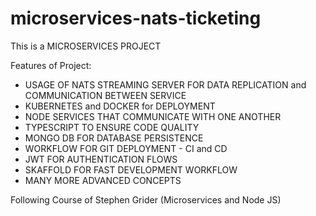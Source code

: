 # microservices-nats-ticketing

This is a MICROSERVICES PROJECT

Features of Project:

- USAGE OF NATS STREAMING SERVER FOR DATA REPLICATION and COMMUNICATION BETWEEN SERVICE
- KUBERNETES and DOCKER for DEPLOYMENT
- NODE SERVICES THAT COMMUNICATE WITH ONE ANOTHER
- TYPESCRIPT TO ENSURE CODE QUALITY
- MONGO DB FOR DATABASE PERSISTENCE
- WORKFLOW FOR GIT DEPLOYMENT - CI and CD
- JWT FOR AUTHENTICATION FLOWS
- SKAFFOLD FOR FAST DEVELOPMENT WORKFLOW
- MANY MORE ADVANCED CONCEPTS


Following Course of Stephen Grider (Microservices and Node JS)
